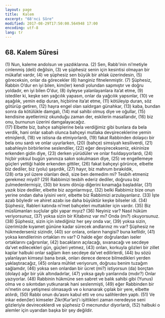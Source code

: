 ```yaml
---
layout: page
title:  Kalem
excerpt: "68'nci Sûre"
modified: 2017-08-29T17:50:00.564948 17:00
encoding: utf-8
lang: tr
---
```


## 68. Kalem Sûresi

(1) Nun, kaleme andolsun ve yazdıklarına.
(2) Sen, Rabb'inin ni’metiyle cinlenmiş (deli) değilsin,
(3) ve şüphesiz senin için kesintisi olmayan bir mükafat  vardır,
(4) ve şüphesiz sen büyük bir ahlak üzerindesin,
(5) göreceksin, onlar da görecekler
(6) hanginiz fitnelenmiştir.
(7) Şüphesiz, Rabbin O’dur en iyi bilen, kim(ler) kendi yolundan  sapmıştır ve doğru yoldadır, en iyi bilen O’dur, 
(8) öyleyse yalanlayanlara ita’at etme,
(9) istediler ki, keşke sen yağcılık yapasın, onlar da yağcılık yapsınlar,
(10) ve aşağılık, yemin edip duran, hiçbirine ita’at etme, 
(11) kötüleyip duran, söz götürüp getiren, 
(12) hayra engel olan saldırgan günahkar,
(13) kaba, bundan sonra da kötülükle damgalı,
(14) mal sahibi olmuş diye ve oğullar, 
(15) kendisine ayetlerimiz okunduğu zaman der, eskilerin masallarıdır,
(16) biz onu, burnunun üzerini damgalayacağız.	
(17) Elbette biz, bahçe sahiplerine bela verdiğimiz gibi bunlara da bela verdik, hani onlar sabah olunca bahçeyi mutlaka devşireceklerine yemin etmişlerdi,
(18) ve istisna da etmiyorlardı,
(19) fakat Rabbinden dolaşıcı bir bela onu sardı ve onlar uyurlarken,
(20) (bahçe) simsiyah kesiliverdi,
(21) sabahleyin birbirlerine seslendiler,
(22) eğer devşirecekseniz, ekininize erkenden gidin diye,
(23) derken yürüdüler ve onlar fısıldaşıyorlardı,
(24) hiçbir yoksul bugün yanınıza sakın sokulmasın diye,
(25) ve engellemeye güçleri yettiği halde erkenden gittiler,
(26) fakat bahçeyi görünce, elbette biz dediler, biz (yolu) şaşırdık, 
(27) hayır, biz mahrum bırakıldık,	
(28) orta yol üzere olanları dedi, size ben demedim mi? Tesbih etmeniz gerekmez miydi?
(29) Rabbimizi tesbih ederiz dediler, doğrusu biz zulmedenlermişiz,
(30) bir kısmı dönüp diğerini kınamağa başladılar,
(31) yazık bize dediler, elbette biz azgınlarmışız,
(32) belki Rabbimiz bize onun yerine ondan daha iyisini verir, elbette biz Rabbimizi arzulayanlarız.
(33) İşte azab böyledir ve ahiret azabı ise daha büyüktür keşke bilseler idi.
(34) Şüphesiz, Rableri katında ni’met bahçeleri muttakiler için vardır.
(35) Biz müslümanları suçlular gibi yapar mıyız?
(36) Neyiniz var? Nasıl hüküm veriyorsunuz,
(37) yoksa sizin bir Kitabınız var mı? Onda (mı?) okuyorsunuz.
(38) Şüphesiz, sizin için istediğiniz her şey onda var,
(39) yoksa sizin, üzerimizde kıyamet gününe kadar sürecek andlarınız mı var? Şüphesiz ne hükmederseniz sizindir,
(40) sor onlara, onların hangisi? buna kefildir,
(41) yoksa kendilerinin ortakları mı var? O halde eğer doğrulardan iseler ortaklarını çağırsınlar, 
(42) bacakların açılacağı, sıvanacağı ve secdeye da’vet edilecekleri gün, güçleri yetmez,
(43) onları, korkuyla gözleri bir zillet kaplar halbuki onlar sağlam iken secdeye da’vet edilirlerdi,
(44) bu sözü yalanlayan kimseyi bana bırak, onları derece derece bilmedikleri yerden yaklaştıracağız,
(45) onlara mühlet veriyorum, doğrusu benim tuzağım sağlamdır,
(46) yoksa sen onlardan bir ücret (mi?) istiyorsun (da) borçtan (dolayı) ağır bir yük altındadırlar,
(47) yoksa gayb yanlarında (mıdır?) Onlar yazıyorlar.
(48) Rabbinin hükmüne sen sabret ve balık sahibi gibi (Yunus) olma ve o sıkıntıdan yutkunarak hani seslenmişti,
(49) eğer Rabbinden bir ni’metin ona yetişmesi olmasaydı ve o  kınanarak çıplak bir yere, elbette atılırdı,
(50) Rabbi onun du’asını kabul etti ve onu salihlerden yaptı.
(51) Ve inkar eden(ler) kimseler Zikr(Kur’an)’ı işittikleri zaman neredeyse seni gözleriyle devireceklerdi ve şüphesiz O mecnundur diyorlardı,
(52) halbuki o alemler için uyarıdan başka bir şey değildir.
